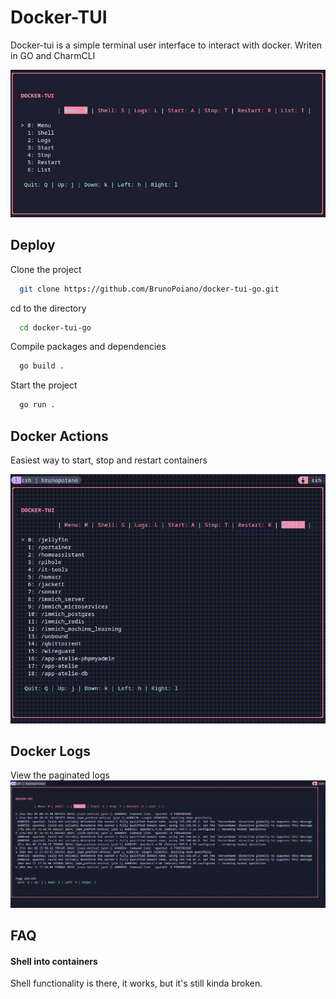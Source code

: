 
# Docker-TUI

Docker-tui is a simple terminal user interface to interact with docker. Writen in GO and CharmCLI 

![App Screenshot](./imgs/Docker-tui.png)

## Deploy

Clone the project

```bash
  git clone https://github.com/BrunoPoiano/docker-tui-go.git
```

cd to the directory

```bash
  cd docker-tui-go
```

Compile packages and dependencies

```bash
  go build .
```

Start the project

```bash
  go run .
```

## Docker Actions

Easiest way to start, stop and restart containers 

![Docker Actions](./imgs/menu.gif)

## Docker Logs

View the paginated logs 
![Docker Logs](./imgs/logs.gif)

## FAQ

#### Shell into containers

Shell functionality is there, it works, but it's still kinda broken. 

